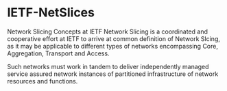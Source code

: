 # IETF-NetSlices
Network Slicing Concepts at IETF
Network Slicing is a coordinated and cooperative effort at IETF to arrive at common definition of Network Slcing, as it may be applicable to different types of networks encompassing Core, Aggregation, Transport and Access.

Such networks must work in tandem to deliver independently managed service assured network instances of partitioned infrastructure of network resources and functions.

